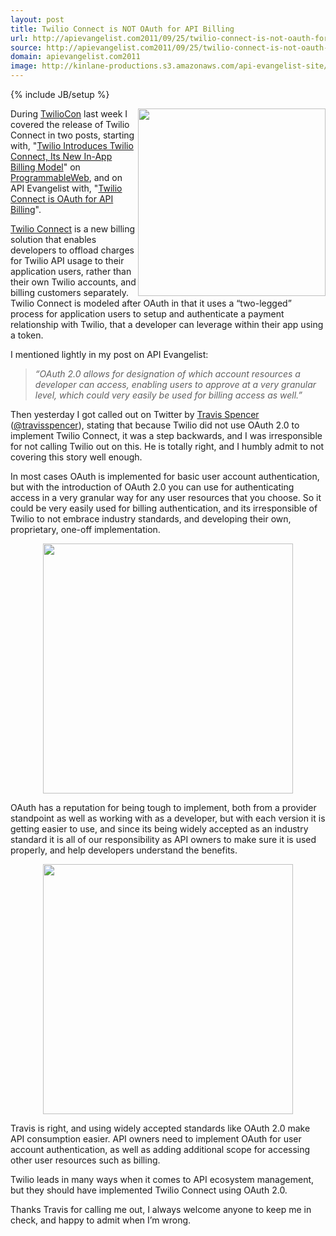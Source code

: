 ```yaml
---
layout: post
title: Twilio Connect is NOT OAuth for API Billing
url: http://apievangelist.com2011/09/25/twilio-connect-is-not-oauth-for-api-billing/
source: http://apievangelist.com2011/09/25/twilio-connect-is-not-oauth-for-api-billing/
domain: apievangelist.com2011
image: http://kinlane-productions.s3.amazonaws.com/api-evangelist-site/blog/OAuth2.png
---
```

{% include JB/setup %}
<p><a title="Twilio Connect" href="http://www.twilio.com/api/connect"><img src="http://kinlane-productions.s3.amazonaws.com/api-evangelist/twilio/twilio-connect-screenshot.png" alt="" width="300" align="right" /></a></p>
<p>During <a title="TwilioCon" href="http://www.twilio.com/conference/">TwilioCon</a> last week I covered the release of Twilio Connect in two posts, starting with, "<a title="Twilio Introduces Twilio Connect, Its New In-App Billing Model" href="http://blog.programmableweb.com/2011/09/21/twilio-introduces-twilio-connect-its-new-in-app-billing-model/">Twilio Introduces Twilio Connect, Its New In-App Billing Model</a>" on <a title="ProgrammableWeb" href="http://www.programmableweb.com">ProgrammableWeb</a>, and on API Evangelist with, "<a title="http://blog.apievangelist.com/2011/09/20/twilio-connect-is-oauth-for-api-billing/" href="/2011/09/20/twilio-connect-is-oauth-for-api-billing/">Twilio Connect is OAuth for API Billing</a>".</p>
<p><a title="Twilio connect" href="http://www.twilio.com/api/connect">Twilio Connect</a> is a new billing solution that enables developers to offload charges for Twilio API usage to their application users, rather than their own Twilio accounts, and billing customers separately.  Twilio Connect is modeled after OAuth in that it uses a &ldquo;two-legged&rdquo; process for application users to setup and authenticate a payment relationship with Twilio, that a developer can leverage within their app using a token.</p>
<p>I mentioned lightly in my post on API Evangelist:</p>
<blockquote><em>&ldquo;OAuth 2.0 allows for designation of which account resources a developer can access, enabling users to approve at a very granular level, which could very easily be used for billing access as well.&rdquo;</em></blockquote>
<p>Then yesterday I got called out on Twitter by <a title="Travis Spencer" href="http://travisspencer.com/">Travis Spencer</a> (<a href="http://www.twitter.com/travisspencer">@travisspencer</a>), stating that because Twilio did not use OAuth 2.0 to implement Twilio Connect, it was a step backwards, and I was irresponsible for not calling Twilio out on this.  He is totally right, and I humbly admit to not covering this story well enough.</p>
<p>In most cases OAuth is implemented for basic user account authentication, but with the introduction of OAuth 2.0 you can use for authenticating access in a very granular way for any user resources that you choose.  So it could be very easily used for billing authentication, and its irresponsible of Twilio to not embrace industry standards, and developing their own, proprietary, one-off implementation.</p>
<p><img style="display: block; margin-left: auto; margin-right: auto;" src="http://kinlane-productions.s3.amazonaws.com/api-evangelist/oauth/oauth-basic.png" alt="" width="400" /></p>
<p>OAuth has a reputation for being tough to implement, both from a provider standpoint as well as working with as a developer, but with each version it is getting easier to use, and since its being widely accepted as an industry standard it is all of our responsibility as API owners to make sure it is used properly, and help developers understand the benefits.</p>
<p><img style="display: block; margin-left: auto; margin-right: auto;" src="http://kinlane-productions.s3.amazonaws.com/api-evangelist/oauth/oauth-additionalscope.png" alt="" width="400" /></p>
<p>Travis is right, and using widely accepted standards like OAuth 2.0 make API consumption easier.  API owners need to implement OAuth for user account authentication, as well as adding additional scope for accessing other user resources such as billing.</p>
<p>Twilio leads in many ways when it comes to API ecosystem management, but they should have implemented Twilio Connect using OAuth 2.0.</p>
<p>Thanks Travis for calling me out, I always welcome anyone to keep me in check, and happy to admit when I&rsquo;m wrong.</p>

